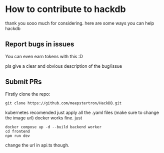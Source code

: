 # How to contribute to hackdb

thank you sooo much for considering. here are some ways you can help hackdb

## Report bugs in issues
You can even earn tokens with this :D

pls give a clear and obvious description of the bug/issue


## Submit PRs
Firstly clone the repo:
```
git clone https://github.com/meepstertron/HackDB.git
```

kubernetes recomended just apply all the .yaml files (make sure to change the image url)
docker works fine. just
```
docker compose up -d --build backend worker
cd frontend
npm run dev
```
change the url in api.ts though.